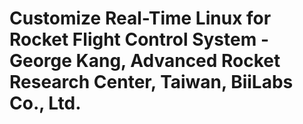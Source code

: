 # Customize Real-Time Linux for Rocket Flight Control System - George Kang, Advanced Rocket Research Center, Taiwan, BiiLabs Co., Ltd.

